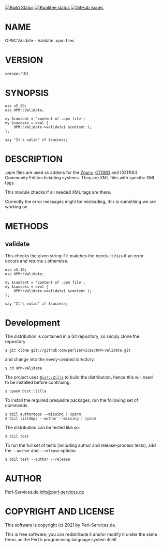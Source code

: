 [![Build Status](https://travis-ci.org/perlservices/OPM-Validate.svg?branch=master)](https://travis-ci.org/perlservices/OPM-Validate)
[![Kwalitee status](https://cpants.cpanauthors.org/dist/OPM-Validate.png)](https://cpants.cpanauthors.org/dist/OPM-Validate)
[![GitHub issues](https://img.shields.io/github/issues/perlservices/OPM-Validate.svg)](https://github.com/perlservices/OPM-Validate/issues)

# NAME

OPM::Validate - Validate .opm files

# VERSION

version 1.10

# SYNOPSIS

    use v5.20;
    use OPM::Validate;

    my $content = 'content of .opm file';
    my $success = eval {
        OPM::Validate->validate( $content );
    };

    say "It's valid" if $success;

# DESCRIPTION

_.opm_ files are used as addons for the [Znuny](https://znuny.org), [OTOBO](https://otobo.de) and
((OTRS)) Community Edition ticketing systems. They are XML files with specific XML tags.

This module checks if all needed XML tags are there.

Currently the error messages might be misleading, this is something we are working on.

# METHODS

## validate

This checks the given string if it matches the needs. It `die`s if an error occurs and returns `1` otherwise.

    use v5.10;
    use OPM::Validate;

    my $content = 'content of .opm file';
    my $success = eval {
        OPM::Validate->validate( $content );
    };

    say "It's valid" if $success;



# Development

The distribution is contained in a Git repository, so simply clone the
repository

```
$ git clone git://github.com/perlservices/OPM-Validate.git
```

and change into the newly-created directory.

```
$ cd OPM-Validate
```

The project uses [`Dist::Zilla`](https://metacpan.org/pod/Dist::Zilla) to
build the distribution, hence this will need to be installed before
continuing:

```
$ cpanm Dist::Zilla
```

To install the required prequisite packages, run the following set of
commands:

```
$ dzil authordeps --missing | cpanm
$ dzil listdeps --author --missing | cpanm
```

The distribution can be tested like so:

```
$ dzil test
```

To run the full set of tests (including author and release-process tests),
add the `--author` and `--release` options:

```
$ dzil test --author --release
```

# AUTHOR

Perl-Services.de <info@perl-services.de>

# COPYRIGHT AND LICENSE

This software is copyright (c) 2021 by Perl-Services.de.

This is free software; you can redistribute it and/or modify it under
the same terms as the Perl 5 programming language system itself.
